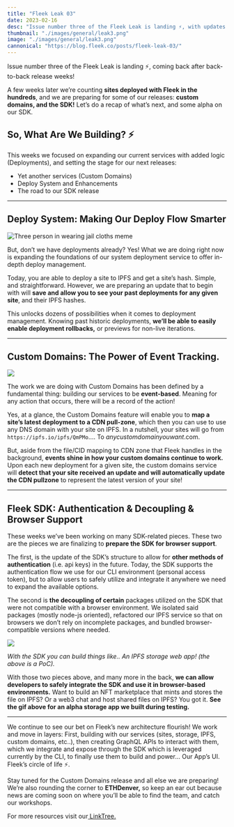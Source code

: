 ```yaml
---
title: "Fleek Leak 03"
date: 2023-02-16
desc: "Issue number three of the Fleek Leak is landing ⚡, with updates on custom domains and our SDK."
thumbnail: "./images/general/leak3.png"
image: "./images/general/leak3.png"
cannonical: "https://blog.fleek.co/posts/fleek-leak-03/"
---
```


Issue number three of the Fleek Leak is landing ⚡, coming back after back-to-back release weeks!

A few weeks later we’re counting **sites deployed with Fleek in the hundreds**, and we are preparing for some of our releases: **custom domains, and the SDK!** Let’s do a recap of what’s next, and some alpha on our SDK.

## So, What Are We Building? ⚡️

This weeks we focused on expanding our current services with added logic (Deployments), and setting the stage for our next releases:

* Yet another services (Custom Domains)
* Deploy System and Enhancements
* The road to our SDK release

***

## Deploy System: Making Our Deploy Flow Smarter

![Three person in wearing jail cloths meme](https://storage.fleek.ooo/27a60cdd-37d3-480c-ae88-3ad4ca886b13-bucket/imgs/image%201.png)

But, don’t we have deployments already? Yes! What we are doing right now is expanding the foundations of our system deployment service to offer in-depth deploy management.

Today, you are able to deploy a site to IPFS and get a site’s hash. Simple, and straightforward. However, we are preparing an update that to begin with will **save and allow you to see your past deployments for any given site**, and their IPFS hashes.

This unlocks dozens of possibilities when it comes to deployment management. Knowing past historic deployments, **we’ll be able to easily enable deployment rollbacks,** or previews for non-live iterations.

***

## Custom Domains: The Power of Event Tracking.

![](https://media.giphy.com/media/v1.Y2lkPTc5MGI3NjExMzBjZWY5ZGJkOTQwZDFjMDJkODk3M2VjODI2MzI3MjM5NGI3YTc3MCZjdD1n/KvD3fWqBEiZwyLjKu8/giphy.gif)

The work we are doing with Custom Domains has been defined by a fundamental thing: building our services to be **event-based**. Meaning for any action that occurs, there will be a record of the action!

Yes, at a glance, the Custom Domains feature will enable you to **map a site’s latest deployment to a CDN pull-zone**, which then you can use to use any DNS domain with your site on IPFS. In a nutshell, your sites will go from `https://ipfs.io/ipfs/QmPMo`…. To _anycustomdomainyouwant_.com.

But, aside from the file/CID mapping to CDN zone that Fleek handles in the background, **events shine in how your custom domains continue to work.** Upon each new deployment for a given site, the custom domains service will **detect that your site received an update and will automatically update the CDN pullzone** to represent the latest version of your site!

***

## Fleek SDK: Authentication & Decoupling & Browser Support

These weeks we’ve been working on many SDK-related pieces. These two are the pieces we are finalizing to **prepare the SDK for browser support**.

The first, is the update of the SDK’s structure to allow for **other methods of authentication** (i.e. api keys) in the future. Today, the SDK supports the authentication flow we use for our CLI environment (personal access token), but to allow users to safely utilize and integrate it anywhere we need to expand the available options.

The second is **the decoupling of certain** packages utilized on the SDK that were not compatible with a browser environment. We isolated said packages (mostly node-js oriented), refactored our IPFS service so that on browsers we don’t rely on incomplete packages, and bundled browser-compatible versions where needed.

![](https://storage.fleek.ooo/27a60cdd-37d3-480c-ae88-3ad4ca886b13-bucket/imgs/gif-sdk-test.gif) 

*With the SDK you can build things like.. An IPFS storage web app! (the above is a PoC).*

With those two pieces above, and many more in the back, **we can allow developers to safely integrate the SDK and use it in browser-based environments.** Want to build an NFT marketplace that mints and stores the file on IPFS? Or a web3 chat and host shared files on IPFS? You got it. **See the gif above for an alpha storage app we built during testing.**

***

We continue to see our bet on Fleek’s new architecture flourish! We work and move in layers: First, building with our services (sites, storage, IPFS, custom domains, etc..), then creating GraphQL APIs to interact with them, which we integrate and expose through the SDK which is leveraged currently by the CLI, to finally use them to build and power… Our App’s UI. Fleek’s circle of life ⚡.

Stay tuned for the Custom Domains release and all else we are preparing! We’re also rounding the corner to **ETHDenver,** so keep an ear out because news are coming soon on where you’ll be able to find the team, and catch our workshops.

For more resources visit our[ LinkTree.](https://linktr.ee/fleek)